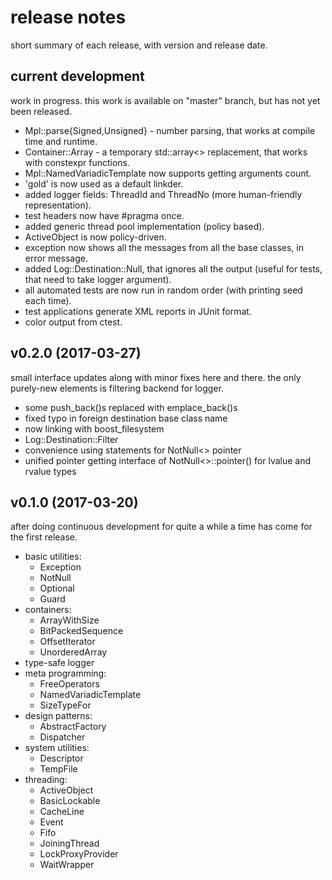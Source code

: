 # release notes

short summary of each release, with version and release date.

## current development
work in progress.
this work is available on "master" branch, but has not yet been released.

  * Mpl::parse{Signed,Unsigned} - number parsing, that works at compile time and runtime.
  * Container::Array - a temporary std::array<> replacement, that works with constexpr functions.
  * Mpl::NamedVariadicTemplate now supports getting arguments count.
  * 'gold' is now used as a default linkder.
  * added logger fields: ThreadId and ThreadNo (more human-friendly representation).
  * test headers now have #pragma once.
  * added generic thread pool implementation (policy based).
  * ActiveObject is now policy-driven.
  * exception now shows all the messages from all the base classes, in error message.
  * added Log::Destination::Null, that ignores all the output (useful for tests, that need to take logger argument).
  * all automated tests are now run in random order (with printing seed each time).
  * test applications generate XML reports in JUnit format.
  * color output from ctest.

## v0.2.0 (2017-03-27)
small interface updates along with minor fixes here and there.
the only purely-new elements is filtering backend for logger.

 * some push\_back()s replaced with emplace\_back()s
 * fixed typo in foreign destination base class name
 * now linking with boost\_filesystem
 * Log::Destination::Filter
 * convenience using statements for NotNull<> pointer
 * unified pointer getting interface of NotNull<>::pointer() for lvalue and rvalue types

## v0.1.0 (2017-03-20)
after doing continuous development for quite a while a time has come for the first release.

 * basic utilities:
   * Exception
   * NotNull
   * Optional
   * Guard
 * containers:
   * ArrayWithSize
   * BitPackedSequence
   * OffsetIterator
   * UnorderedArray
 * type-safe logger
 * meta programming:
   * FreeOperators
   * NamedVariadicTemplate
   * SizeTypeFor
 * design patterns:
   * AbstractFactory
   * Dispatcher
 * system utilities:
   * Descriptor
   * TempFile
 * threading:
   * ActiveObject
   * BasicLockable
   * CacheLine
   * Event
   * Fifo
   * JoiningThread
   * LockProxyProvider
   * WaitWrapper
